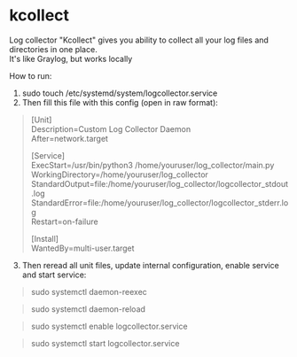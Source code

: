 # kcollect
Log collector "Kcollect" gives you ability to collect all your log files and directories in one place.  
It's like Graylog, but works locally

How to run:
1. sudo touch /etc/systemd/system/logcollector.service
2. Then fill this file with this config (open in raw format):

> [Unit]  
> Description=Custom Log Collector Daemon  
> After=network.target  
>   
> [Service]  
> ExecStart=/usr/bin/python3 /home/youruser/log_collector/main.py  
> WorkingDirectory=/home/youruser/log_collector  
> StandardOutput=file:/home/youruser/log_collector/logcollector_stdout.log  
> StandardError=file:/home/youruser/log_collector/logcollector_stderr.log  
> Restart=on-failure  
>   
> [Install]  
> WantedBy=multi-user.target  

3. Then reread all unit files, update internal configuration, enable service and start service:
    
> sudo systemctl daemon-reexec

> sudo systemctl daemon-reload

> sudo systemctl enable logcollector.service

> sudo systemctl start logcollector.service
